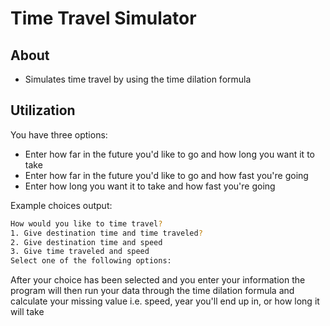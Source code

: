 # Time Travel Simulator

About
---------
- Simulates time travel by using the time dilation formula

Utilization
------------
You have three options:
- Enter how far in the future you'd like to go and how long you want it to take
- Enter how far in the future you'd like to go and how fast you're going
- Enter how long you want it to take and how fast you're going

Example choices output:
```bash
How would you like to time travel?
1. Give destination time and time traveled?
2. Give destination time and speed
3. Give time traveled and speed
Select one of the following options: 
```
After your choice has been selected and you enter your information the program will
then run your data through the time dilation formula and calculate your missing value
i.e. speed, year you'll end up in, or how long it will take
